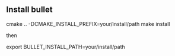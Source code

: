 ## Install bullet

cmake .. -DCMAKE_INSTALL_PREFIX=your/install/path
make install

then

export BULLET_INSTALL_PATH=your/install/path